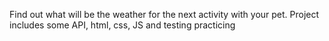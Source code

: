 Find out what will be the weather for the next activity with your pet.
Project includes some API, html, css, JS and testing practicing
